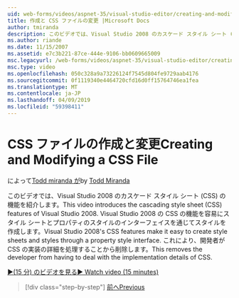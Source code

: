 ```yaml
---
uid: web-forms/videos/aspnet-35/visual-studio-editor/creating-and-modifying-a-css-file
title: 作成と CSS ファイルの変更 |Microsoft Docs
author: tmiranda
description: このビデオでは、Visual Studio 2008 のカスケード スタイル シート (CSS) の機能を紹介します。 Visual Studio 2008 の CSS 機能容易スタイル シートを作成する.
ms.author: riande
ms.date: 11/15/2007
ms.assetid: e7c3b221-87ce-444e-9106-bb0609665009
msc.legacyurl: /web-forms/videos/aspnet-35/visual-studio-editor/creating-and-modifying-a-css-file
msc.type: video
ms.openlocfilehash: 050c328a9a73226124f7545d804fe9729aab4176
ms.sourcegitcommit: 0f1119340e4464720cfd16d0ff15764746ea1fea
ms.translationtype: MT
ms.contentlocale: ja-JP
ms.lasthandoff: 04/09/2019
ms.locfileid: "59398411"
---
```

# <a name="creating-and-modifying-a-css-file"></a><span data-ttu-id="fa551-104">CSS ファイルの作成と変更</span><span class="sxs-lookup"><span data-stu-id="fa551-104">Creating and Modifying a CSS File</span></span>

<span data-ttu-id="fa551-105">によって[Todd miranda が](https://github.com/tmiranda)</span><span class="sxs-lookup"><span data-stu-id="fa551-105">by [Todd Miranda](https://github.com/tmiranda)</span></span>

<span data-ttu-id="fa551-106">このビデオでは、Visual Studio 2008 のカスケード スタイル シート (CSS) の機能を紹介します。</span><span class="sxs-lookup"><span data-stu-id="fa551-106">This video introduces the cascading style sheet (CSS) features of Visual Studio 2008.</span></span> <span data-ttu-id="fa551-107">Visual Studio 2008 の CSS の機能を容易にスタイル シートとプロパティのスタイルのインターフェイスを通じてスタイルを作成します。</span><span class="sxs-lookup"><span data-stu-id="fa551-107">Visual Studio 2008's CSS features make it easy to create style sheets and styles through a property style interface.</span></span> <span data-ttu-id="fa551-108">これにより、開発者が CSS の実装の詳細を処理することから削除します。</span><span class="sxs-lookup"><span data-stu-id="fa551-108">This removes the developer from having to deal with the implementation details of CSS.</span></span>

[<span data-ttu-id="fa551-109">&#9654;(15 分) のビデオを見る</span><span class="sxs-lookup"><span data-stu-id="fa551-109">&#9654; Watch video (15 minutes)</span></span>](https://channel9.msdn.com/Blogs/ASP-NET-Site-Videos/creating-and-modifying-a-css-file)

> [!div class="step-by-step"]
> [<span data-ttu-id="fa551-110">前へ</span><span class="sxs-lookup"><span data-stu-id="fa551-110">Previous</span></span>](quick-tour-of-the-visual-studio-2008-integrated-development-environment.md)
